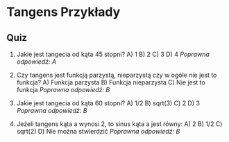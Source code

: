  # Tangens Przykłady

## Quiz

1. Jakie jest tangecia od kąta 45 stopni?
   A) 1
   B) 2
   C) 3
   D) 4
   *Poprawna odpowiedź: A*

2. Czy tangens jest funkcją parzystą, nieparzystą czy w ogóle nie jest to funkcja?
   A) Funkcja parzysta
   B) Funkcja nieparzysta
   C) Nie jest to funkcja
   *Poprawna odpowiedź: B*

3. Jakie jest tangecia od kąta 60 stopni?
   A) 1/2
   B) sqrt(3)
   C) 2
   D) 3
   *Poprawna odpowiedź: B*

4. Jeżeli tangens kąta a wynosi 2, to sinus kąta a jest równy:
   A) 2
   B) 1/2
   C) sqrt(2)
   D) Nie można stwierdzić
   *Poprawna odpowiedź: B*

